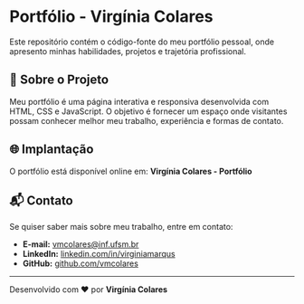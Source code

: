 # Portfólio - Virgínia Colares

Este repositório contém o código-fonte do meu portfólio pessoal, onde apresento minhas habilidades, projetos e trajetória profissional.

## 📌 Sobre o Projeto

Meu portfólio é uma página interativa e responsiva desenvolvida com HTML, CSS e JavaScript. O objetivo é fornecer um espaço onde visitantes possam conhecer melhor meu trabalho, experiência e formas de contato.

## 🌐 Implantação

O portfólio está disponível online em: **Virgínia Colares - Portfólio**

## 📬 Contato

Se quiser saber mais sobre meu trabalho, entre em contato:

- **E-mail:** vmcolares@inf.ufsm.br 
- **LinkedIn:** [linkedin.com/in/virginiamarqus](https://www.linkedin.com/in/virginiamarqus)  
- **GitHub:** [github.com/vmcolares](https://github.com/vmcolares)

---

Desenvolvido com ❤️ por **Virgínia Colares**
